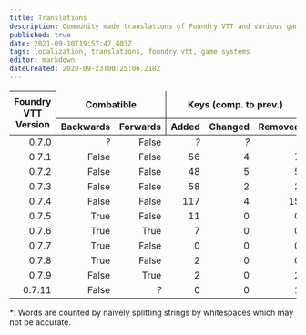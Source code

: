 ```yaml
---
title: Translations
description: Community made translations of Foundry VTT and various game systems available for it.
published: true
date: 2021-09-10T19:57:47.403Z
tags: localization, translations, foundry vtt, game systems
editor: markdown
dateCreated: 2020-09-23T00:25:06.218Z
---
```


<table>
	<thead>
	<tr>
		<th rowspan="2" style="border-right:1px solid;">Foundry VTT Version</th>
		<th colspan="2" style="border:none;border-left:1px solid;border-right:1px solid;">Combatible</th>
		<th colspan="3" style="border:none;border-left:1px solid;border-right:1px solid;">Keys (comp. to prev.)</th>
		<th colspan="3" style="border:none;border-left:1px solid;border-right:1px solid;">Characters (comp. to prev.)</th>
		<th colspan="2" style="border:none;border-left:1px solid;">Words (comp. to prev.)*</th>
	</tr>
	<tr style="text-align:right;">
		<th style="border-left:1px solid;">Backwards</th>
		<th style="border-right:1px solid;">Forwards</th>
		<th style="border-left:1px solid;">Added</th>
		<th>Changed</th>
		<th style="border-right:1px solid;">Removed</th>
		<th style="border-left:1px solid;">Added</th>
		<th>Changed</th>
		<th style="border-right:1px solid;">Removed</th>
		<th style="border-left:1px solid;">Added</th>
		<th>Removed</th>
	</tr>
	</thead>
	<tbody style="text-align:right;">
		<tr>
		<td>0.7.0</td>
		<td><i>?</i></td>
		<td>False</td>
		<td><i>?</i></td>
		<td><i>?</i></td>
		<td><i>?</i></td>
		<td><i>?</i></td>
		<td><i>?</i></td>
		<td><i>?</i></td>
		<td><i>?</i></td>
		<td><i>?</i></td>
	</tr>
	<tr>
		<td>0.7.1</td>
		<td>False</td>
		<td>False</td>
		<td>56</td>
		<td>4</td>
		<td>7</td>
		<td>1622</td>
		<td>20</td>
		<td>126</td>
		<td>247</td>
		<td>21</td>
	</tr>
	<tr>
		<td>0.7.2</td>
		<td>False</td>
		<td>False</td>
		<td>48</td>
		<td>5</td>
		<td>5</td>
		<td>1601</td>
		<td>80</td>
		<td>68</td>
		<td>246</td>
		<td>10</td>
	</tr>
	<tr>
		<td>0.7.3</td>
		<td>False</td>
		<td>False</td>
		<td>58</td>
		<td>2</td>
		<td>2</td>
		<td>1612</td>
		<td>77</td>
		<td>157</td>
		<td>253</td>
		<td>26</td>
	</tr>
	<tr>
		<td>0.7.4</td>
		<td>False</td>
		<td>False</td>
		<td>117</td>
		<td>4</td>
		<td>15</td>
		<td>2663</td>
		<td>111</td>
		<td>386</td>
		<td>407</td>
		<td>59</td>
	</tr>
	<tr>
		<td>0.7.5</td>
		<td>True</td>
		<td>False</td>
		<td>11</td>
		<td>0</td>
		<td>0</td>
		<td>1001</td>
		<td>0</td>
		<td>0</td>
		<td>148</td>
		<td>0</td>
	</tr>
	<tr>
		<td>0.7.6</td>
		<td>True</td>
		<td>True</td>
		<td>7</td>
		<td>0</td>
		<td>0</td>
		<td>48</td>
		<td>0</td>
		<td>0</td>
		<td>9</td>
		<td>0</td>
	</tr>
	<tr>
		<td>0.7.7</td>
		<td>True</td>
		<td>False</td>
		<td>0</td>
		<td>0</td>
		<td>0</td>
		<td>0</td>
		<td>0</td>
		<td>0</td>
		<td>0</td>
		<td>0</td>
	</tr>
	<tr>
		<td>0.7.8</td>
		<td>True</td>
		<td>False</td>
		<td>2</td>
		<td>0</td>
		<td>0</td>
		<td>188</td>
		<td>0</td>
		<td>0</td>
		<td>27</td>
		<td>0</td>
	</tr>
	<tr>
		<td>0.7.9</td>
		<td>False</td>
		<td>True</td>
		<td>2</td>
		<td>0</td>
		<td>2</td>
		<td>249</td>
		<td>0</td>
		<td>188</td>
		<td>37</td>
		<td>27</td>
	</tr>
	<tr>
		<td>0.7.11</td>
		<td>False</td>
		<td><i>?</i></td>
		<td>0</td>
		<td>0</td>
		<td>1</td>
		<td>0</td>
		<td>0</td>
		<td>6</td>
		<td>0</td>
		<td>1</td>
	</tr>
	</tbody>
</table>

*: Words are counted by naïvely splitting strings by whitespaces which may not be accurate.
